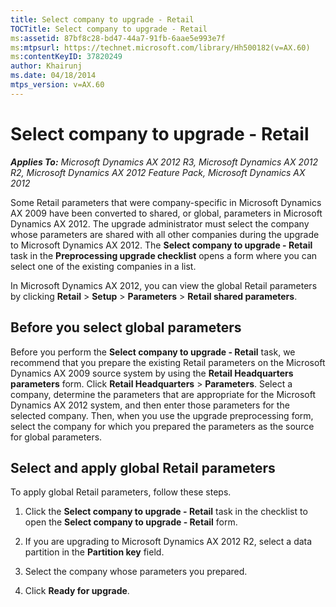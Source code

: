```yaml
---
title: Select company to upgrade - Retail
TOCTitle: Select company to upgrade - Retail
ms:assetid: 87bf8c28-bd47-44a7-91fb-6aae5e993e7f
ms:mtpsurl: https://technet.microsoft.com/library/Hh500182(v=AX.60)
ms:contentKeyID: 37820249
author: Khairunj
ms.date: 04/18/2014
mtps_version: v=AX.60
---
```


# Select company to upgrade - Retail 


_**Applies To:** Microsoft Dynamics AX 2012 R3, Microsoft Dynamics AX 2012 R2, Microsoft Dynamics AX 2012 Feature Pack, Microsoft Dynamics AX 2012_

Some Retail parameters that were company-specific in Microsoft Dynamics AX 2009 have been converted to shared, or global, parameters in Microsoft Dynamics AX 2012. The upgrade administrator must select the company whose parameters are shared with all other companies during the upgrade to Microsoft Dynamics AX 2012. The **Select company to upgrade - Retail** task in the **Preprocessing upgrade checklist** opens a form where you can select one of the existing companies in a list.

In Microsoft Dynamics AX 2012, you can view the global Retail parameters by clicking **Retail** \> **Setup** \> **Parameters** \> **Retail shared parameters**.

## Before you select global parameters

Before you perform the **Select company to upgrade - Retail** task, we recommend that you prepare the existing Retail parameters on the Microsoft Dynamics AX 2009 source system by using the **Retail Headquarters parameters** form. Click **Retail Headquarters** \> **Parameters**. Select a company, determine the parameters that are appropriate for the Microsoft Dynamics AX 2012 system, and then enter those parameters for the selected company. Then, when you use the upgrade preprocessing form, select the company for which you prepared the parameters as the source for global parameters.

## Select and apply global Retail parameters

To apply global Retail parameters, follow these steps.

1.  Click the **Select company to upgrade - Retail** task in the checklist to open the **Select company to upgrade - Retail** form.

2.  If you are upgrading to Microsoft Dynamics AX 2012 R2, select a data partition in the **Partition key** field.

3.  Select the company whose parameters you prepared.

4.  Click **Ready for upgrade**.

  


